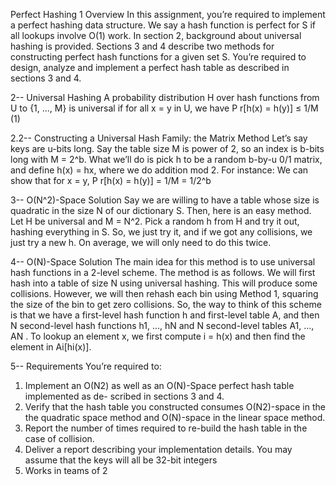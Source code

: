 Perfect Hashing
1 Overview
In this assignment, you’re required to implement a perfect hashing data structure. We say a hash function is perfect for S if all lookups involve O(1) work.
In section 2, background about universal hashing is provided. Sections 3 and 4 describe two methods for constructing perfect hash functions for a given set S. You’re required to design, analyze and implement a perfect hash table as described in sections 3 and 4.


2-- Universal Hashing
A probability distribution H over hash functions from U to {1, ..., M} is universal if for all
x = y in U, we have
P r[h(x) = h(y)] ≤ 1/M (1)


2.2-- Constructing a Universal Hash Family: the Matrix Method
Let’s say keys are u-bits long. Say the table size M is power of 2, so an index is b-bits long with M = 2^b. What we’ll do is pick h to be a random b-by-u 0/1 matrix, and define h(x) = hx, where we do addition mod 2. For instance:
We can show that for x = y, P r[h(x) = h(y)] = 1/M = 1/2^b


3-- O(N^2)-Space Solution
Say we are willing to have a table whose size is quadratic in the size N of our dictionary S. Then, here is an easy method. Let H be universal and M = N^2. Pick a random h from H and try it out, hashing everything in S. So, we just try it, and if we got any collisions, we just try a new h. On average, we will only need to do this twice.


4-- O(N)-Space Solution
The main idea for this method is to use universal hash functions in a 2-level scheme.
The method is as follows. We will first hash into a table of size N using universal hashing. This will produce some collisions. However, we will then rehash each bin using Method 1, squaring the size of the bin to get zero collisions. So, the way to think of this scheme is that we have a first-level hash function h and first-level table A, and then N second-level hash functions h1, ..., hN and N second-level tables A1, ..., AN . To lookup an element x, we first compute i = h(x) and then find the element in Ai[hi(x)].

5-- Requirements
You’re required to:
1. Implement an O(N2) as well as an O(N)-Space perfect hash table implemented as de- scribed in sections 3 and 4.
2. Verify that the hash table you constructed consumes O(N2)-space in the the quadratic space method and O(N)-space in the linear space method.
3. Report the number of times required to re-build the hash table in the case of collision.
4. Deliver a report describing your implementation details.
You may assume that the keys will all be 32-bit integers
5. Works in teams of 2

